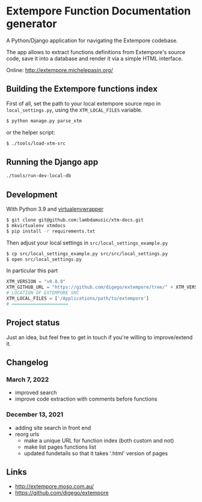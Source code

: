 # Extempore Function Documentation generator

A Python/Django application for navigating the Extempore codebase. 

The app allows to extract functions definitions from Extempore's source code, save it into a database and render it via a simple HTML interface. 

Online: http://extempore.michelepasin.org/


## Building the Extempore functions index

First of all, set the path to your local extempore source repo in `local_settings.py`, using the `XTM_LOCAL_FILES` variable.

```bash
$ python manage.py parse_xtm
```

or the helper script:

```bash
$ ./tools/load-xtm-src
```


## Running the Django app

```bash
./tools/run-dev-local-db
```


## Development

With Python 3.9 and [virtualenvwrapper](https://virtualenvwrapper.readthedocs.io/en/latest/index.html)

```bash
$ git clone git@github.com:lambdamusic/xtm-docs.git
$ mkvirtualenv xtmdocs
$ pip install -r requirements.txt
```

Then adjust your local settings in `src/local_settings_example.py`

```bash
$ cp src/local_settings_example.py src/src/local_settings.py
$ open src/local_settings.py
```

In particular this part

```python
XTM_VERSION = "v0.8.9"
XTM_GITHUB_URL = "https://github.com/digego/extempore/tree/" + XTM_VERSION
# LOCATION OF EXTEMPORE SRC
XTM_LOCAL_FILES = ['/Applications/path/to/extempore']
# =====================
```



## Project status

Just an idea, but feel free to get in touch if you're willing to improve/extend it.  


## Changelog

### March 7, 2022

* improved search
* improve code extraction with comments before functions


### December 13, 2021

* adding site search in front end
* reorg urls
  * make a unique URL for function index (both custom and not)
  * make list pages functions list
  * updated fundetails so that it takes '.html' version of pages 


## Links

* http://extempore.moso.com.au/
* https://github.com/digego/extempore
